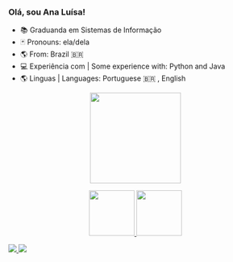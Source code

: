 ### Olá, sou Ana Luísa!

- 📚 Graduanda em Sistemas de Informação
- 🃏 Pronouns: ela/dela
- 🌎 From: Brazil 🇧🇷
- 💻 Experiência com | Some experience with: Python and Java
- 🌎 Linguas | Languages: Portuguese 🇧🇷 , English 

<div align="center" style="display: inline_block">
  <a href="https://github.com/analuisafml">
  <img height="180em" src="https://github-readme-stats.vercel.app/api?username=analuisafml&count_private=true&show_icons=true&theme=codeSTACKr&hide_border=true">
</div>



<p align="center">
  <img src="https://cdn.jsdelivr.net/gh/devicons/devicon/icons/java/java-original-wordmark.svg" width="90vw"/>
    <img src="https://cdn.jsdelivr.net/gh/devicons/devicon/icons/python/python-original-wordmark.svg" width="90vw" />
          
</p>


<div> 
  <a href="https://instagram.com/luisaafm" target="_blank"><img src="https://img.shields.io/badge/-Instagram-%23E4405F?style=for-the-badge&logo=instagram&logoColor=white" target="_blank"</a>
  <a href = "mailto:analuisafreitasml@gmail.com"><img src="https://img.shields.io/badge/-Gmail-%23333?style=for-the-badge&logo=gmail&logoColor=white" target="_blank"></a>
</div
